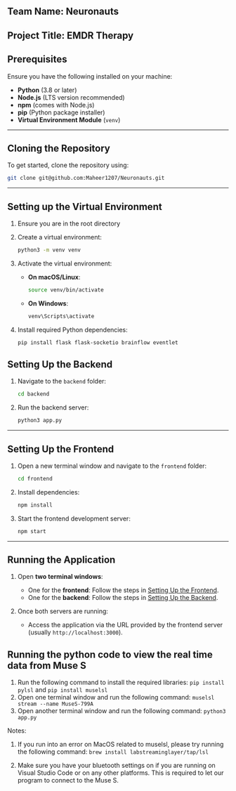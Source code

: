 ## Team Name: Neuronauts
## Project Title: EMDR Therapy

## Prerequisites

Ensure you have the following installed on your machine:

- **Python** (3.8 or later)
- **Node.js** (LTS version recommended)
- **npm** (comes with Node.js)
- **pip** (Python package installer)
- **Virtual Environment Module** (`venv`)

---

## Cloning the Repository

To get started, clone the repository using:

```bash
git clone git@github.com:Maheer1207/Neuronauts.git
```
---

## Setting up the Virtual Environment
1. Ensure you are in the root directory

2. Create a virtual environment:
   ```bash
   python3 -m venv venv
   ```
   
3. Activate the virtual environment:

   - **On macOS/Linux**:
     ```bash
     source venv/bin/activate
     ```
   - **On Windows**:
     ```bash
     venv\Scripts\activate
     ```
     
4. Install required Python dependencies:
   ```bash
   pip install flask flask-socketio brainflow eventlet
   ```

## Setting Up the Backend

1. Navigate to the `backend` folder:
   ```bash
   cd backend
   ```
   
2. Run the backend server:
   ```bash
   python3 app.py
   ```

---

## Setting Up the Frontend

1. Open a new terminal window and navigate to the `frontend` folder:
   ```bash
   cd frontend
   ```

2. Install dependencies:
   ```bash
   npm install
   ```

3. Start the frontend development server:
   ```bash
   npm start
   ```

---

## Running the Application

1. Open **two terminal windows**:
   - One for the **frontend**: Follow the steps in [Setting Up the Frontend](#setting-up-the-frontend).
   - One for the **backend**: Follow the steps in [Setting Up the Backend](#setting-up-the-backend).

2. Once both servers are running:
   - Access the application via the URL provided by the frontend server (usually `http://localhost:3000`).

## Running the python code to view the real time data from Muse S

1. Run the following command to install the required libraries: `pip install pylsl` and `pip install muselsl`
2. Open one terminal window and run the following command: `muselsl stream --name MuseS-799A`
3. Open another terminal window and run the following command: `python3 app.py`

Notes: 

1. If you run into an error on MacOS related to muselsl, please try running the following command: 
`brew install labstreaminglayer/tap/lsl`

2. Make sure you have your bluetooth settings on if you are running on Visual Studio Code or on any other platforms. This is required to let our program to connect to the Muse S. 